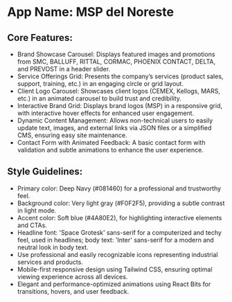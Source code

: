 # **App Name**: MSP del Noreste

## Core Features:

- Brand Showcase Carousel: Displays featured images and promotions from SMC, BALLUFF, RITTAL, CORMAC, PHOENIX CONTACT, DELTA, and PREVOST in a header slider.
- Service Offerings Grid: Presents the company’s services (product sales, support, training, etc.) in an engaging circle or grid layout.
- Client Logo Carousel: Showcases client logos (CEMEX, Kellogs, MARS, etc.) in an animated carousel to build trust and credibility.
- Interactive Brand Grid: Displays brand logos (MSP) in a responsive grid, with interactive hover effects for enhanced user engagement.
- Dynamic Content Management: Allows non-technical users to easily update text, images, and external links via JSON files or a simplified CMS, ensuring easy site maintenance.
- Contact Form with Animated Feedback: A basic contact form with validation and subtle animations to enhance the user experience.

## Style Guidelines:

- Primary color: Deep Navy (#081460) for a professional and trustworthy feel.
- Background color: Very light gray (#F0F2F5), providing a subtle contrast in light mode.
- Accent color: Soft blue (#4A80E2), for highlighting interactive elements and CTAs.
- Headline font: 'Space Grotesk' sans-serif for a computerized and techy feel, used in headlines; body text: 'Inter' sans-serif for a modern and neutral look in body text.
- Use professional and easily recognizable icons representing industrial services and products.
- Mobile-first responsive design using Tailwind CSS, ensuring optimal viewing experience across all devices.
- Elegant and performance-optimized animations using React Bits for transitions, hovers, and user feedback.